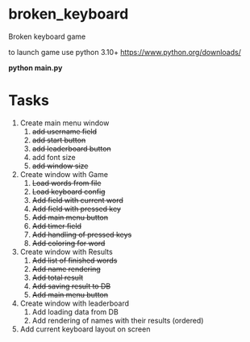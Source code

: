 # broken_keyboard
Broken keyboard game

to launch game use python 3.10+ https://www.python.org/downloads/

**python main.py**

# Tasks
1. Create main menu window  
   1. ~~add username field~~
   2. ~~add start button~~
   3. ~~add leaderboard button~~
   4. add font size
   5. ~~add window size~~
2. Create window with Game
   1. ~~Load words from file~~
   2. ~~Load keyboard config~~
   3. ~~Add field with current word~~
   4. ~~Add field with pressed key~~
   5. ~~Add main menu button~~
   6. ~~Add timer field~~
   7. ~~Add handling of pressed keys~~
   8. ~~Add coloring for word~~
3. Create window with Results
   1. ~~Add list of finished words~~
   2. ~~Add name rendering~~
   3. ~~Add total result~~
   4. ~~Add saving result to DB~~
   5. ~~Add main menu button~~
4. Create window with leaderboard
   1. Add loading data from DB
   2. Add rendering of names with their results (ordered) 
5. Add current keyboard layout on screen
